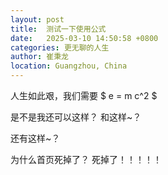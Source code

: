 ```yaml
---
layout: post
title:  测试一下使用公式
date:   2025-03-10 14:50:58 +0800
categories: 更无聊的人生
author: 崔秉龙
location: Guangzhou, China
---
```





人生如此艰，我们需要
$ e = m c^2 $

是不是我还可以这样？
和这样~？

还有这样~？

为什么首页死掉了？
死掉了！！！！！



<head>
    <script src="https://cdn.mathjax.org/mathjax/latest/MathJax.js?config=TeX-AMS-MML_HTMLorMML" type="text/javascript"></script>
    <script type="text/x-mathjax-config">
        MathJax.Hub.Config({
            tex2jax: {
            skipTags: ['script', 'noscript', 'style', 'textarea', 'pre'],
            inlineMath: [['$','$']]
            }
        });
    </script>
</head>
